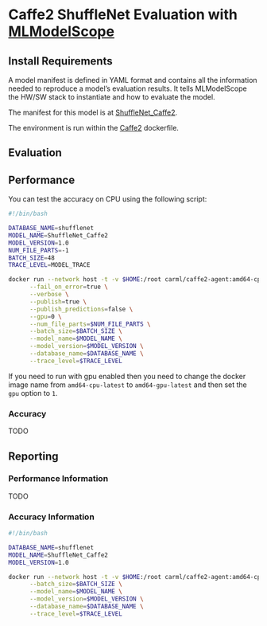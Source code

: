 # Caffe2 ShuffleNet Evaluation with [MLModelScope](http://docs.mlmodelscope.org)

## Install Requirements

A model manifest is defined in YAML format and contains all the information needed to reproduce a model’s evaluation results. It tells MLModelScope the HW/SW stack to instantiate and how to evaluate the model.

The manifest for this model is at [ShuffleNet_Caffe2](https://github.com/rai-project/caffe2/blob/master/builtin_models/ShuffleNet_Caffe2.yml).

The environment is run within the [Caffe2](https://github.com/rai-project/go-caffe2/blob/master/dockerfiles/Dockerfile.amd64_cpu) dockerfile.

## Evaluation

## Performance

You can test the accuracy on CPU using the following script:

```bash
#!/bin/bash

DATABASE_NAME=shufflenet
MODEL_NAME=ShuffleNet_Caffe2
MODEL_VERSION=1.0
NUM_FILE_PARTS=-1
BATCH_SIZE=48
TRACE_LEVEL=MODEL_TRACE

docker run --network host -t -v $HOME:/root carml/caffe2-agent:amd64-cpu-latest predict dataset \
      --fail_on_error=true \
      --verbose \
      --publish=true \
      --publish_predictions=false \
      --gpu=0 \
      --num_file_parts=$NUM_FILE_PARTS \
      --batch_size=$BATCH_SIZE \
      --model_name=$MODEL_NAME \
      --model_version=$MODEL_VERSION \
      --database_name=$DATABASE_NAME \
      --trace_level=$TRACE_LEVEL
```

If you need to run with gpu enabled then you need to change the docker image name from `amd64-cpu-latest` to `amd64-gpu-latest` and then set the `gpu` option to `1`.

### Accuracy

TODO

## Reporting

### Performance Information

TODO

### Accuracy Information

```bash
#!/bin/bash

DATABASE_NAME=shufflenet
MODEL_NAME=ShuffleNet_Caffe2
MODEL_VERSION=1.0

docker run --network host -t -v $HOME:/root carml/caffe2-agent:amd64-cpu-latest info evaluation \
      --batch_size=$BATCH_SIZE \
      --model_name=$MODEL_NAME \
      --model_version=$MODEL_VERSION \
      --database_name=$DATABASE_NAME \
      --trace_level=$TRACE_LEVEL
```
